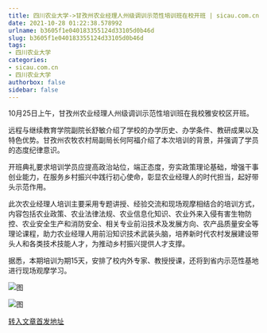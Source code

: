 ```yaml
---
title: 四川农业大学->甘孜州农业经理人州级调训示范性培训班在校开班 | sicau.com.cn
date: 2021-10-28 01:22:38.578992
urlname: b3605f1e040183355124d33105d0b46d
slug: b3605f1e040183355124d33105d0b46d
tags: 
- 四川农业大学
categories:
- sicau.com.cn
- 四川农业大学
authorbox: false
sidebar: false
---
```

10月25日上午，甘孜州农业经理人州级调训示范性培训班在我校雅安校区开班。

远程与继续教育学院副院长舒敏介绍了学校的办学历史、办学条件、教研成果以及特色优势。甘孜州农牧农村局副局长何阿福介绍了本次培训的背景，并强调了学员的态度纪律意识。

开班典礼要求培训学员应提高政治站位，端正态度，夯实政策理论基础，增强干事创业能力，在服务乡村振兴中践行初心使命，彰显农业经理人的时代担当，起好带头示范作用。

<!--more-->

此次农业经理人培训主要采用专题讲授、经验交流和现场观摩相结合的培训方式，内容包括农业政策、农业法律法规、农业信息化知识、农业外来入侵有害生物防控、农业安全生产和消防安全、相关专业前沿技术及发展方向、农产品质量安全等理论课程，助力农业经理人用前沿知识技术武装头脑，培养新时代农村发展建设带头人和各类技术技能人才，为推动乡村振兴提供人才支撑。

据悉，本期培训为期15天，安排了校内外专家、教授授课，还将到省内示范性基地进行现场观摩学习。

![图](https://news.sicau.edu.cn/__local/5/02/17/882BD6E666E03C6B28402838B78_455A0201_1E22CD.png)

![图](https://news.sicau.edu.cn/__local/5/C7/48/EFE91EA8346AFA74A90627A9525_D993C5CB_1C276E.png)

[转入文章首发地址](https://news.sicau.edu.cn/info/1078/65108.htm)